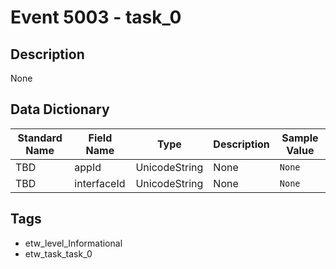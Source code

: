 # Event 5003 - task_0

## Description
None

## Data Dictionary
|Standard Name|Field Name|Type|Description|Sample Value|
|---|---|---|---|---|
|TBD|appId|UnicodeString|None|`None`|
|TBD|interfaceId|UnicodeString|None|`None`|

## Tags
* etw_level_Informational
* etw_task_task_0